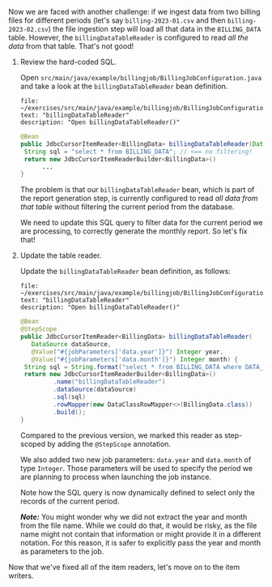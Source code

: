 Now we are faced with another challenge: if we ingest data from two billing files for different periods (let's say `billing-2023-01.csv` and then `billing-2023-02.csv`) the file ingestion step will load all that data in the `BILLING_DATA` table. However, the `billingDataTableReader` is configured to read _all the data_ from that table. That's not good!

1. Review the hard-coded SQL.

   Open `src/main/java/example/billingjob/BillingJobConfiguration.java` and take a look at the `billingDataTableReader` bean definition.

   ```editor:select-matching-text
   file: ~/exercises/src/main/java/example/billingjob/BillingJobConfiguration.java
   text: "billingDataTableReader"
   description: "Open billingDataTableReader()"
   ```

   ```java
   @Bean
   public JdbcCursorItemReader<BillingData> billingDataTableReader(DataSource dataSource) {
   	String sql = "select * from BILLING_DATA"; // <== no filtering!
   	return new JdbcCursorItemReaderBuilder<BillingData>()
         ...
   }
   ```

   The problem is that our `billingDataTableReader` bean, which is part of the report generation step, is currently configured to read _all data from that table_ without filtering the current period from the database.

   We need to update this SQL query to filter data for the current period we are processing, to correctly generate the monthly report. So let's fix that!

1. Update the table reader.

   Update the `billingDataTableReader` bean definition, as follows:

   ```editor:select-matching-text
   file: ~/exercises/src/main/java/example/billingjob/BillingJobConfiguration.java
   text: "billingDataTableReader"
   description: "Open billingDataTableReader()"
   ```

   ```java
   @Bean
   @StepScope
   public JdbcCursorItemReader<BillingData> billingDataTableReader(
      DataSource dataSource,
      @Value("#{jobParameters['data.year']}") Integer year,
      @Value("#{jobParameters['data.month']}") Integer month) {
   	String sql = String.format("select * from BILLING_DATA where DATA_YEAR = %d and DATA_MONTH = %d", year, month);
   	return new JdbcCursorItemReaderBuilder<BillingData>()
   			.name("billingDataTableReader")
   			.dataSource(dataSource)
   			.sql(sql)
   			.rowMapper(new DataClassRowMapper<>(BillingData.class))
   			.build();
   }
   ```

   Compared to the previous version, we marked this reader as step-scoped by adding the `@StepScope` annotation.

   We also added two new job parameters: `data.year` and `data.month` of type `Integer`. Those parameters will be used to specify the period we are planning to process when launching the job instance.

   Note how the SQL query is now dynamically defined to select only the records of the current period.

   **_Note:_** You might wonder why we did not extract the year and month from the file name. While we could do that, it would be risky, as the file name might not contain that information or might provide it in a different notation. For this reason, it is safer to explicitly pass the year and month as parameters to the job.

Now that we've fixed all of the item readers, let's move on to the item writers.
